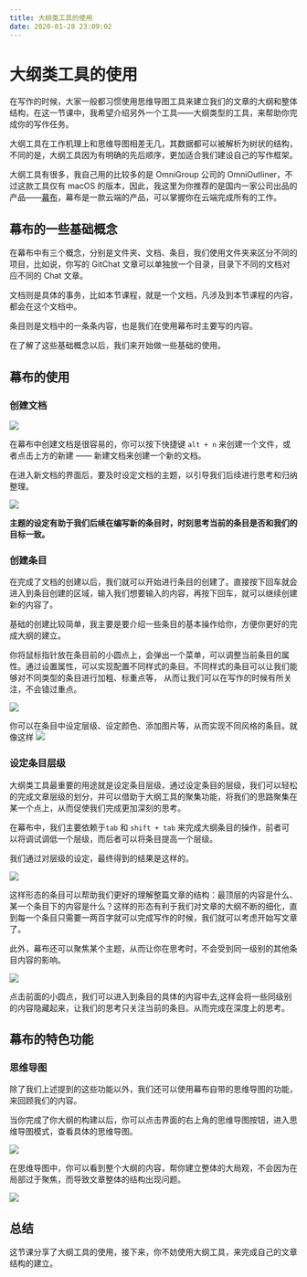 ```yaml
---
title: 大纲类工具的使用
date: 2020-01-28 23:09:02
---
```

# 大纲类工具的使用

在写作的时候，大家一般都习惯使用思维导图工具来建立我们的文章的大纲和整体结构，在这一节课中，我希望介绍另外一个工具——大纲类型的工具，来帮助你完成你的写作任务。

大纲工具在工作机理上和思维导图相差无几，其数据都可以被解析为树状的结构，不同的是，大纲工具因为有明确的先后顺序，更加适合我们建设自己的写作框架。

大纲工具有很多，我自己用的比较多的是 OmniGroup 公司的 OmniOutliner，不过这款工具仅有 macOS 的版本，因此，我这里为你推荐的是国内一家公司出品的产品——[幕布](https://mubu.com/inv/133506)，幕布是一款云端的产品，可以掌握你在云端完成所有的工作。

## 幕布的一些基础概念

在幕布中有三个概念，分别是文件夹、文档、条目，我们使用文件夹来区分不同的项目，比如说，你写的 GitChat 文章可以单独放一个目录，目录下不同的文档对应不同的 Chat 文章。

文档则是具体的事务，比如本节课程，就是一个文档，凡涉及到本节课程的内容，都会在这个文档中。

条目则是文档中的一条条内容，也是我们在使用幕布时主要写的内容。

在了解了这些基础概念以后，我们来开始做一些基础的使用。

## 幕布的使用
### 创建文档

![](https://postimg.aliavv.com/mbp/qkc2b.jpg)

在幕布中创建文档是很容易的，你可以按下快捷键 `alt + n` 来创建一个文件，或者点击上方的新建 —— 新建文档来创建一个新的文档。

在进入新文档的界面后，要及时设定文档的主题，以引导我们后续进行思考和归纳整理。

![](https://postimg.aliavv.com/mbp/jf6lm.jpg)

**主题的设定有助于我们后续在编写新的条目时，时刻思考当前的条目是否和我们的目标一致。**

### 创建条目

在完成了文档的创建以后，我们就可以开始进行条目的创建了。直接按下回车就会进入到条目创建的区域，输入我们想要输入的内容，再按下回车，就可以继续创建新的内容了。

基础的创建比较简单，我主要是要介绍一些条目的基本操作给你，方便你更好的完成大纲的建立。

你将鼠标指针放在条目前的小圆点上，会弹出一个菜单，可以调整当前条目的属性。通过设置属性，可以实现配置不同样式的条目。不同样式的条目可以让我们能够对不同类型的条目进行加粗、标重点等， 从而让我们可以在写作的时候有所关注，不会错过重点。

![](https://postimg.aliavv.com/mbp/20upq.jpg)

你可以在条目中设定层级、设定颜色、添加图片等，从而实现不同风格的条目。就像这样
![](https://postimg.aliavv.com/mbp/3p1ma.jpg)

### 设定条目层级

大纲类工具最重要的用途就是设定条目层级，通过设定条目的层级，我们可以轻松的完成文章层级的划分，并可以借助于大纲工具的聚集功能，将我们的思路聚集在某一个点上，从而促使我们完成更加深刻的思考。

在幕布中，我们主要依赖于`tab` 和 `shift + tab` 来完成大纲条目的操作，前者可以将调试调低一个层级，而后者可以将条目提高一个层级。

我们通过对层级的设定，最终得到的结果是这样的。

![](https://postimg.aliavv.com/mbp/bexoc.jpg)

这样形态的条目可以帮助我们更好的理解整篇文章的结构：最顶层的内容是什么、某一个条目下的内容是什么？这样的形态有利于我们对文章的大纲不断的细化，直到每一个条目只需要一两百字就可以完成写作的时候，我们就可以考虑开始写文章了。

此外，幕布还可以聚焦某个主题，从而让你在思考时，不会受到同一级别的其他条目内容的影响。

![](https://postimg.aliavv.com/mbp/wqsbh.jpg)

点击前面的小圆点，我们可以进入到条目的具体的内容中去,这样会将一些同级别的内容隐藏起来，让我们的思考只关注当前的条目。从而完成在深度上的思考。

## 幕布的特色功能
### 思维导图

除了我们上述提到的这些功能以外，我们还可以使用幕布自带的思维导图的功能，来回顾我们的内容。

当你完成了你大纲的构建以后，你可以点击界面的右上角的思维导图按钮，进入思维导图模式，查看具体的思维导图。

![](https://postimg.aliavv.com/mbp/shiod.jpg)

在思维导图中，你可以看到整个大纲的内容，帮你建立整体的大局观，不会因为在局部过于聚焦，而导致文章整体的结构出现问题。

![](https://postimg.aliavv.com/mbp/8m9bb.jpg)


## 总结

这节课分享了大纲工具的使用，接下来，你不妨使用大纲工具，来完成自己的文章结构的建立。


